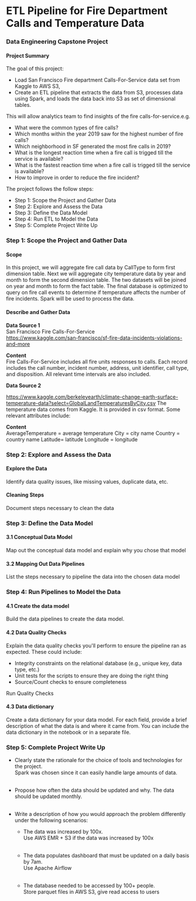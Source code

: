 # ETL Pipeline for Fire Department Calls and Temperature Data

### Data Engineering Capstone Project

#### Project Summary
The goal of this project: 
* Load San Francisco Fire department Calls-For-Service data set from Kaggle to AWS S3, 
* Create an ETL pipeline that extracts the data from S3, processes data using Spark, and loads the data back into S3 as set of dimensional tables. <br>


This will allow analytics team to find insights of the fire calls-for-service.e.g.
* What were the common types of fire calls?<br> 
* Which months within the year 2019 saw for the highest number of fire calls? <br>
* Which neighborhood in SF generated the most fire calls in 2019?<br>
* What is the longest reaction time when a fire call is trigged till the service is available?<br>
* What is the fastest reaction time when a fire call is trigged till the service is available?<br>
* How to improve in order to reduce the fire incident?<br>


The project follows the follow steps:
* Step 1: Scope the Project and Gather Data<br>
* Step 2: Explore and Assess the Data<br>
* Step 3: Define the Data Model<br>
* Step 4: Run ETL to Model the Data<br>
* Step 5: Complete Project Write Up<br>

### Step 1: Scope the Project and Gather Data

#### Scope
In this project, we will aggregate fire call data by CallType to form first dimension table. Next we will aggregate city temperature data by year and month to form the second dimension table. The two datasets will be joined on year and month to form the fact table. The final database is optimized to query on fire call events to determine if temperature affects the number of fire incidents. Spark will be used to process the data.

 
#### Describe and Gather Data
**Data Source 1** <br>
San Francisco Fire Calls-For-Service <br>
https://www.kaggle.com/san-francisco/sf-fire-data-incidents-violations-and-more
    
**Content** <br>
Fire Calls-For-Service includes all fire units responses to calls. Each record includes the call number, incident number, address, unit identifier, call type, and disposition. All relevant time intervals are also included.

**Data Source 2**<br>

https://www.kaggle.com/berkeleyearth/climate-change-earth-surface-temperature-data?select=GlobalLandTemperaturesByCity.csv
The temperature data comes from Kaggle. It is provided in csv format. Some relevant attributes include:

**Content** <br>
AverageTemperature = average temperature
City = city name
Country = country name
Latitude= latitude
Longitude = longitude


### Step 2: Explore and Assess the Data
#### Explore the Data 
Identify data quality issues, like missing values, duplicate data, etc.

#### Cleaning Steps
Document steps necessary to clean the data

### Step 3: Define the Data Model
#### 3.1 Conceptual Data Model
Map out the conceptual data model and explain why you chose that model

#### 3.2 Mapping Out Data Pipelines
List the steps necessary to pipeline the data into the chosen data model

### Step 4: Run Pipelines to Model the Data 
#### 4.1 Create the data model
Build the data pipelines to create the data model.


#### 4.2 Data Quality Checks
Explain the data quality checks you'll perform to ensure the pipeline ran as expected. These could include:
 * Integrity constraints on the relational database (e.g., unique key, data type, etc.)
 * Unit tests for the scripts to ensure they are doing the right thing
 * Source/Count checks to ensure completeness
 
Run Quality Checks

#### 4.3 Data dictionary 
Create a data dictionary for your data model. For each field, provide a brief description of what the data is and where it came from. You can include the data dictionary in the notebook or in a separate file.

### Step 5: Complete Project Write Up
* Clearly state the rationale for the choice of tools and technologies for the project. <br>
Spark was chosen since it can easily handle large amounts of data.<br><br>

* Propose how often the data should be updated and why.
The data should be updated monthly. <br><br>


* Write a description of how you would approach the problem differently under the following scenarios:

  * The data was increased by 100x. <br>
Use AWS EMR + S3 if the data was increased by 100x<br><br>


  * The data populates dashboard that must be updated on a daily basis by 7am.<br>
Use Apache Airflow<br><br>


  * The database needed to be accessed by 100+ people.<br>
Store parquet files in AWS S3, give read access to users
